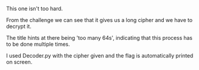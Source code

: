 This one isn't too hard.

From the challenge we can see that it gives us a long cipher and we have to decrypt it. 

The title hints at there being 'too many 64s', indicating that this process has to be done multiple times.

I used Decoder.py with the cipher given and the flag is automatically printed on screen.
